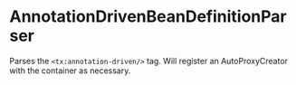 # AnnotationDrivenBeanDefinitionParser
Parses the `<tx:annotation-driven/>` tag. Will register an AutoProxyCreator with the container as necessary.